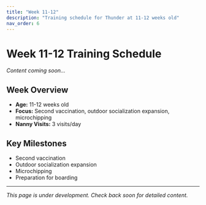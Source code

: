 ```yaml
---
title: "Week 11-12"
description: "Training schedule for Thunder at 11-12 weeks old"
nav_order: 6
---
```


# Week 11-12 Training Schedule

*Content coming soon...*

## Week Overview
- **Age:** 11-12 weeks old
- **Focus:** Second vaccination, outdoor socialization expansion, microchipping
- **Nanny Visits:** 3 visits/day

## Key Milestones
- Second vaccination
- Outdoor socialization expansion  
- Microchipping
- Preparation for boarding

---

*This page is under development. Check back soon for detailed content.* 